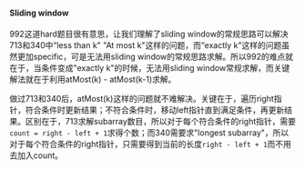 #### Sliding window 

992这道hard题目很有意思，让我们理解了sliding window的常规思路可以解决713和340中“less than k" "At most k"这样的问题，而“exactly k"这样的问题虽然更加specific，可是无法用sliding window的常规思路求解。所以992的难点就在于，当条件变成"exactly k"的时候，无法用sliding window常规求解，而关键解法就在于利用atMost(k) - atMost(k-1)求解。

做过713和340后，atMost(k)这样的问题就不难解决。关键在于，遍历right指针，符合条件时更新结果；不符合条件时，移动left指针直到满足条件，再更新结果。区别在于，713求解subarray数目，所以对于每个符合条件的right指针，需要`count = right - left + 1`求得个数；而340需要求"longest subarray"，所以对于每个符合条件的right指针，只需要得到当前的长度`right - left + 1`而不用去加入count。
